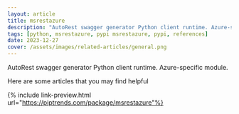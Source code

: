 ```yaml
---
layout: article
title: msrestazure
description: "AutoRest swagger generator Python client runtime. Azure-specific module."
tags: [python, msrestazure, pypi msrestazure, pypi, references]
date: 2023-12-27
cover: /assets/images/related-articles/general.png
---
```


AutoRest swagger generator Python client runtime. Azure-specific module.

Here are some articles that you may find helpful

{% include link-preview.html url="https://piptrends.com/package/msrestazure"%}